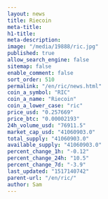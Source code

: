 ```yaml
---
layout: news
title: Riecoin
meta-title: 
h1-title: 
meta-description: 
image: "/media/19888/ric.jpg"
published: true
allow_search_engine: false
sitemap: false
enable_comment: false
sort_order: 510
permalink: "/en/ric/news.html"
coin_a_symbol: "RIC"
coin_a_name: "Riecoin"
coin_a_lower_case: "ric"
price_usd: "0.257669"
price_btc: "0.00002193"
24h_volume_usd: "76911.5"
market_cap_usd: "41060903.0"
total_supply: "41060903.0"
available_supply: "41060903.0"
percent_change_1h: "-0.12"
percent_change_24h: "10.5"
percent_change_7d: "-3.9"
last_updated: "1517140742"
parent-url: "/en/ric/"
author: Sam
---
```


